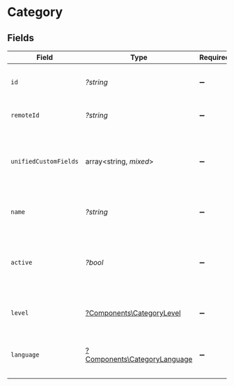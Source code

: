 # Category


## Fields

| Field                                                                                        | Type                                                                                         | Required                                                                                     | Description                                                                                  | Example                                                                                      |
| -------------------------------------------------------------------------------------------- | -------------------------------------------------------------------------------------------- | -------------------------------------------------------------------------------------------- | -------------------------------------------------------------------------------------------- | -------------------------------------------------------------------------------------------- |
| `id`                                                                                         | *?string*                                                                                    | :heavy_minus_sign:                                                                           | The ID associated with this category                                                         | 16873-IT345                                                                                  |
| `remoteId`                                                                                   | *?string*                                                                                    | :heavy_minus_sign:                                                                           | Provider's unique identifier                                                                 | 8187e5da-dc77-475e-9949-af0f1fa4e4e3                                                         |
| `unifiedCustomFields`                                                                        | array<string, *mixed*>                                                                       | :heavy_minus_sign:                                                                           | Custom Unified Fields configured in your StackOne project                                    | {<br/>"my_project_custom_field_1": "REF-1236",<br/>"my_project_custom_field_2": "some other value"<br/>} |
| `name`                                                                                       | *?string*                                                                                    | :heavy_minus_sign:                                                                           | The name associated with this category                                                       | Information-Technology                                                                       |
| `active`                                                                                     | *?bool*                                                                                      | :heavy_minus_sign:                                                                           | Whether the category is active and therefore available for use                               | true                                                                                         |
| `level`                                                                                      | [?Components\CategoryLevel](../../Models/Components/CategoryLevel.md)                        | :heavy_minus_sign:                                                                           | The hierarchal level of the category                                                         |                                                                                              |
| `language`                                                                                   | [?Components\CategoryLanguage](../../Models/Components/CategoryLanguage.md)                  | :heavy_minus_sign:                                                                           | The language associated with this category                                                   |                                                                                              |